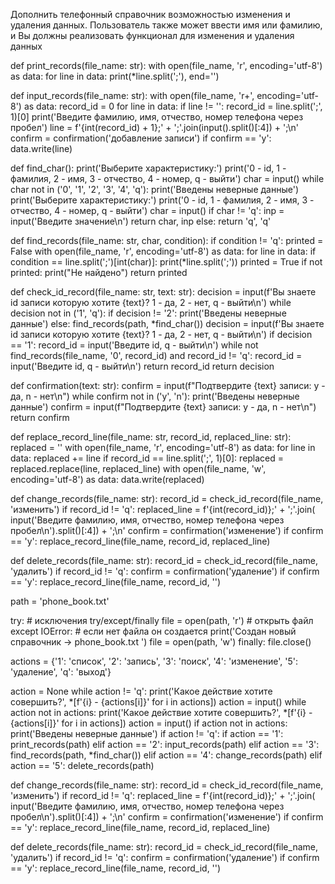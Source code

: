 Дополнить телефонный справочник возможностью изменения и удаления данных.
Пользователь также может ввести имя или фамилию, и Вы должны реализовать функционал для изменения и удаления данных

def print_records(file_name: str):
    with open(file_name, 'r', encoding='utf-8') as data:
        for line in data:
            print(*line.split(';'), end='')


def input_records(file_name: str):
    with open(file_name, 'r+', encoding='utf-8') as data:
        record_id = 0
        for line in data:
            if line != '':
                record_id = line.split(';', 1)[0]
        print('Введите фамилию, имя, отчество, номер телефона через пробел')
        line = f'{int(record_id) + 1};' + ';'.join(input().split()[:4]) + ';\n'
        confirm = confirmation('добавление записи')
        if confirm == 'y':
            data.write(line)


def find_char():
    print('Выберите характеристику:')
    print('0 - id, 1 - фамилия, 2 - имя, 3 - отчество, 4 - номер, q - выйти')
    char = input()
    while char not in ('0', '1', '2', '3', '4', 'q'):
        print('Введены неверные данные')
        print('Выберите характеристику:')
        print('0 - id, 1 - фамилия, 2 - имя, 3 - отчество, 4 - номер, q - выйти')
        char = input()
    if char != 'q':
        inp = input('Введите значение\n')
        return char, inp
    else:
        return 'q', 'q'


def find_records(file_name: str, char, condition):
    if condition != 'q':
        printed = False
        with open(file_name, 'r', encoding='utf-8') as data:
            for line in data:
                if condition == line.split(';')[int(char)]:
                    print(*line.split(';'))
                    printed = True
        if not printed:
            print("Не найдено")
        return printed


def check_id_record(file_name: str, text: str):
    decision = input(f'Вы знаете id записи которую хотите {text}? 1 - да, 2 - нет, q - выйти\n')
    while decision not in ('1', 'q'):
        if decision != '2':
            print('Введены неверные данные')
        else:
            find_records(path, *find_char())
        decision = input(f'Вы знаете id записи которую хотите {text}? 1 - да, 2 - нет, q - выйти\n')
    if decision == '1':
        record_id = input('Введите id, q - выйти\n')
        while not find_records(file_name, '0', record_id) and record_id != 'q':
            record_id = input('Введите id, q - выйти\n')
        return record_id
    return decision


def confirmation(text: str):
    confirm = input(f"Подтвердите {text} записи: y - да, n - нет\n")
    while confirm not in ('y', 'n'):
        print('Введены неверные данные')
        confirm = input(f"Подтвердите {text} записи: y - да, n - нет\n")
    return confirm


def replace_record_line(file_name: str, record_id, replaced_line: str):
    replaced = ''
    with open(file_name, 'r', encoding='utf-8') as data:
        for line in data:
            replaced += line
            if record_id == line.split(';', 1)[0]:
                replaced = replaced.replace(line, replaced_line)
    with open(file_name, 'w', encoding='utf-8') as data:
        data.write(replaced)


def change_records(file_name: str):
    record_id = check_id_record(file_name, 'изменить')
    if record_id != 'q':
        replaced_line = f'{int(record_id)};' + ';'.join(
            input('Введите фамилию, имя, отчество, номер телефона через пробел\n').split()[:4]) + ';\n'
        confirm = confirmation('изменение')
        if confirm == 'y':
            replace_record_line(file_name, record_id, replaced_line)


def delete_records(file_name: str):
    record_id = check_id_record(file_name, 'удалить')
    if record_id != 'q':
        confirm = confirmation('удаление')
        if confirm == 'y':
            replace_record_line(file_name, record_id, '')


path = 'phone_book.txt'

try: # исключения try/except/finally
    file = open(path, 'r') # открыть файл
except IOError: # если нет файла он создается
    print('Создан новый справочник -> phone_book.txt ')
    file = open(path, 'w')
finally:
    file.close()

actions = {'1': 'список',
           '2': 'запись',
           '3': 'поиск',
           '4': 'изменение',
           '5': 'удаление',
           'q': 'выход'}

action = None
while action != 'q':
    print('Какое действие хотите совершить?', *[f'{i} - {actions[i]}' for i in actions])
    action = input()
    while action not in actions:
        print('Какое действие хотите совершить?', *[f'{i} - {actions[i]}' for i in actions])
        action = input()
        if action not in actions:
            print('Введены неверные данные')
    if action != 'q':
        if action == '1':
            print_records(path)
        elif action == '2':
            input_records(path)
        elif action == '3':
            find_records(path, *find_char())
        elif action == '4':
            change_records(path)
        elif action == '5':
            delete_records(path)

def change_records(file_name: str):
    record_id = check_id_record(file_name, 'изменить')
    if record_id != 'q':
        replaced_line = f'{int(record_id)};' + ';'.join(
            input('Введите фамилию, имя, отчество, номер телефона через пробел\n').split()[:4]) + ';\n'
        confirm = confirmation('изменение')
        if confirm == 'y':
            replace_record_line(file_name, record_id, replaced_line)

def delete_records(file_name: str):
    record_id = check_id_record(file_name, 'удалить')
    if record_id != 'q':
        confirm = confirmation('удаление')
        if confirm == 'y':
            replace_record_line(file_name, record_id, '')